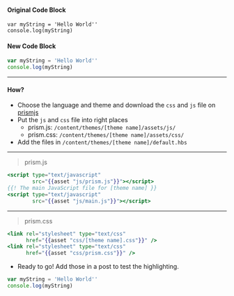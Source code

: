 #### Original Code Block

```
var myString = 'Hello World''
console.log(myString)
``` 

#### New Code Block

```js
var myString = 'Hello World''
console.log(myString)
``` 

---

#### How?

- Choose the language and theme and download the `css` and `js` file on [prismjs](http://prismjs.com/)
- Put the `js` and `css` file into right places
    - prism.js: `/content/themes/[theme name]/assets/js/`
    - prism.css: `/content/themes/[theme name]/assets/css/`
- Add the files in `/content/themes/[theme name]/default.hbs`

---
> prism.js

```handlebars
<script type="text/javascript"  
        src="{{asset "js/prism.js"}}"></script> 
{{! The main JavaScript file for [theme name] }}
<script type="text/javascript"  
        src="{{asset "js/main.js"}}"></script>  
```
---

> prism.css

```handlebars
<link rel="stylesheet" type="text/css"  
      href="{{asset "css/[theme name].css"}}" />
<link rel="stylesheet" type="text/css"  
      href="{{asset "css/prism.css"}}" />   
```
   - Ready to go! Add those in a post to test the highlighting.

```js
var myString = 'Hello World''
console.log(myString)
``` 
